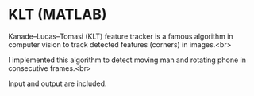 KLT (MATLAB)
===

Kanade–Lucas–Tomasi (KLT) feature tracker is a famous algorithm in computer vision to track detected features (corners) in images.<br\> 

I implemented this algorithm to detect moving man and rotating phone in consecutive frames.<br\>

Input and output are included. 
